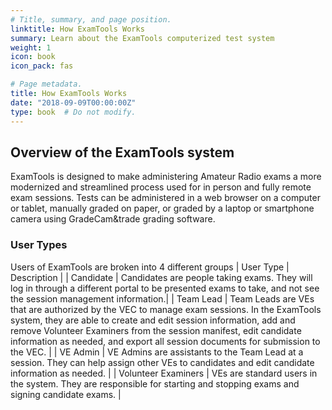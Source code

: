 ```yaml
---
# Title, summary, and page position.
linktitle: How ExamTools Works
summary: Learn about the ExamTools computerized test system
weight: 1
icon: book
icon_pack: fas

# Page metadata.
title: How ExamTools Works
date: "2018-09-09T00:00:00Z"
type: book  # Do not modify.
---
```


## Overview of the ExamTools system

ExamTools is designed to make administering Amateur Radio exams a more modernized and streamlined process used for in person and fully remote exam sessions.  Tests can be administered in a web browser on a computer or tablet, manually graded on paper, or graded by a laptop or smartphone camera using GradeCam&trade  grading software.

### User Types
Users of ExamTools are broken into 4 different groups
| User Type | Description |
| Candidate | Candidates are people taking exams. They will log in through a different portal to be presented exams to take, and not see the session management information.|
| Team Lead | Team Leads are VEs that are authorized by the VEC to manage exam sessions.  In the ExamTools system, they are able to create and edit session information, add and remove Volunteer Examiners from the session manifest, edit candidate information as needed, and export all session documents for submission to the VEC. |
| VE Admin | VE Admins are assistants to the Team Lead at a session.  They can help assign other VEs to candidates and edit candidate information as needed. |
| Volunteer Examiners | VEs are standard users in the system.  They are responsible for starting and stopping exams and signing candidate exams. |
